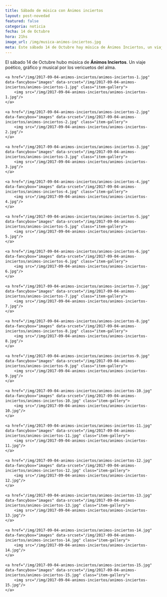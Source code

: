 ```yaml
---
title: Sábado de música con Ánimos inciertos
layout: post-novedad
featured: false
categoria: noticia
fecha: 14 de Octubre
hora: 21hs
image_url: /img/musica-animos-inciertos.jpg
meta: Este sábado 14 de Octubre hay música de Ánimos Inciertos, un viaje poético, gráfico y musical por los vericuetos del alma
---
```


El sábado 14 de Octubre hubo música de <b>Ánimos Inciertos</b>. Un viaje poético, gráfico y musical por los vericuetos del alma.



<div class="gallery">
	
	<a href="/img/2017-09-04-animos-inciertos/animos-inciertos-1.jpg" data-fancybox="images" data-srcset="/img/2017-09-04-animos-inciertos/animos-inciertos-1.jpg" class="item-gallery">
		<img src="/img/2017-09-04-animos-inciertos/animos-inciertos-1.jpg"/>
	</a>

	<a href="/img/2017-09-04-animos-inciertos/animos-inciertos-2.jpg" data-fancybox="images" data-srcset="/img/2017-09-04-animos-inciertos/animos-inciertos-2.jpg" class="item-gallery">
		<img src="/img/2017-09-04-animos-inciertos/animos-inciertos-2.jpg"/>
	</a>

	<a href="/img/2017-09-04-animos-inciertos/animos-inciertos-3.jpg" data-fancybox="images" data-srcset="/img/2017-09-04-animos-inciertos/animos-inciertos-3.jpg" class="item-gallery">
		<img src="/img/2017-09-04-animos-inciertos/animos-inciertos-3.jpg"/>
	</a>

	<a href="/img/2017-09-04-animos-inciertos/animos-inciertos-4.jpg" data-fancybox="images" data-srcset="/img/2017-09-04-animos-inciertos/animos-inciertos-4.jpg" class="item-gallery">
		<img src="/img/2017-09-04-animos-inciertos/animos-inciertos-4.jpg"/>
	</a>

	<a href="/img/2017-09-04-animos-inciertos/animos-inciertos-5.jpg" data-fancybox="images" data-srcset="/img/2017-09-04-animos-inciertos/animos-inciertos-5.jpg" class="item-gallery">
		<img src="/img/2017-09-04-animos-inciertos/animos-inciertos-5.jpg"/>
	</a>

	<a href="/img/2017-09-04-animos-inciertos/animos-inciertos-6.jpg" data-fancybox="images" data-srcset="/img/2017-09-04-animos-inciertos/animos-inciertos-6.jpg" class="item-gallery">
		<img src="/img/2017-09-04-animos-inciertos/animos-inciertos-6.jpg"/>
	</a>

	<a href="/img/2017-09-04-animos-inciertos/animos-inciertos-7.jpg" data-fancybox="images" data-srcset="/img/2017-09-04-animos-inciertos/animos-inciertos-7.jpg" class="item-gallery">
		<img src="/img/2017-09-04-animos-inciertos/animos-inciertos-7.jpg"/>
	</a>

	<a href="/img/2017-09-04-animos-inciertos/animos-inciertos-8.jpg" data-fancybox="images" data-srcset="/img/2017-09-04-animos-inciertos/animos-inciertos-8.jpg" class="item-gallery">
		<img src="/img/2017-09-04-animos-inciertos/animos-inciertos-8.jpg"/>
	</a>

	<a href="/img/2017-09-04-animos-inciertos/animos-inciertos-9.jpg" data-fancybox="images" data-srcset="/img/2017-09-04-animos-inciertos/animos-inciertos-9.jpg" class="item-gallery">
		<img src="/img/2017-09-04-animos-inciertos/animos-inciertos-9.jpg"/>
	</a>

	<a href="/img/2017-09-04-animos-inciertos/animos-inciertos-10.jpg" data-fancybox="images" data-srcset="/img/2017-09-04-animos-inciertos/animos-inciertos-10.jpg" class="item-gallery">
		<img src="/img/2017-09-04-animos-inciertos/animos-inciertos-10.jpg"/>
	</a>

	<a href="/img/2017-09-04-animos-inciertos/animos-inciertos-11.jpg" data-fancybox="images" data-srcset="/img/2017-09-04-animos-inciertos/animos-inciertos-11.jpg" class="item-gallery">
		<img src="/img/2017-09-04-animos-inciertos/animos-inciertos-11.jpg"/>
	</a>

	<a href="/img/2017-09-04-animos-inciertos/animos-inciertos-12.jpg" data-fancybox="images" data-srcset="/img/2017-09-04-animos-inciertos/animos-inciertos-12.jpg" class="item-gallery">
		<img src="/img/2017-09-04-animos-inciertos/animos-inciertos-12.jpg"/>
	</a>

	<a href="/img/2017-09-04-animos-inciertos/animos-inciertos-13.jpg" data-fancybox="images" data-srcset="/img/2017-09-04-animos-inciertos/animos-inciertos-13.jpg" class="item-gallery">
		<img src="/img/2017-09-04-animos-inciertos/animos-inciertos-13.jpg"/>
	</a>

	<a href="/img/2017-09-04-animos-inciertos/animos-inciertos-14.jpg" data-fancybox="images" data-srcset="/img/2017-09-04-animos-inciertos/animos-inciertos-14.jpg" class="item-gallery">
		<img src="/img/2017-09-04-animos-inciertos/animos-inciertos-14.jpg"/>
	</a>

	<a href="/img/2017-09-04-animos-inciertos/animos-inciertos-15.jpg" data-fancybox="images" data-srcset="/img/2017-09-04-animos-inciertos/animos-inciertos-15.jpg" class="item-gallery">
		<img src="/img/2017-09-04-animos-inciertos/animos-inciertos-15.jpg"/>
	</a>

</div>





